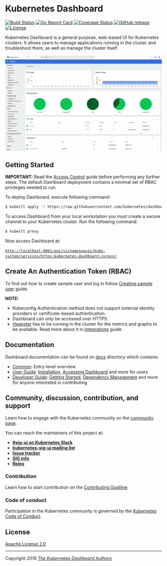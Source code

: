 # Kubernetes Dashboard

[![Build Status](https://travis-ci.org/wearehadock/dashboard.svg?branch=master)](https://travis-ci.org/wearehadock/dashboard)
[![Go Report Card](https://goreportcard.com/badge/github.com/wearehadock/dashboard)](https://goreportcard.com/report/github.com/wearehadock/dashboard)
[![Coverage Status](https://codecov.io/github/kubernetes/dashboard/coverage.svg?branch=master)](https://codecov.io/github/kubernetes/dashboard?branch=master)
[![GitHub release](https://img.shields.io/github/release/kubernetes/dashboard.svg)](https://github.com/kubernetes/dashboard/releases/latest)
[![License](https://img.shields.io/badge/License-Apache%202.0-blue.svg)](https://github.com/kubernetes/dashboard/blob/master/LICENSE)

Kubernetes Dashboard is a general purpose, web-based UI for Kubernetes clusters. It allows users to manage applications running in the cluster and troubleshoot them, as well as manage the cluster itself.

![Dashboard UI workloads page](docs/images/dashboard-ui.png)

## Getting Started

**IMPORTANT:** Read the [Access Control](docs/user/access-control/README.md) guide before performing any further steps. The default Dashboard deployment contains a minimal set of RBAC privileges needed to run.

To deploy Dashboard, execute following command:

```sh
$ kubectl apply -f https://raw.githubusercontent.com/kubernetes/dashboard/v1.10.1/src/deploy/recommended/kubernetes-dashboard.yaml
```

To access Dashboard from your local workstation you must create a secure channel to your Kubernetes cluster. Run the following command:

```sh
$ kubectl proxy
```
Now access Dashboard at:

[`http://localhost:8001/api/v1/namespaces/kube-system/services/https:kubernetes-dashboard:/proxy/`](
http://localhost:8001/api/v1/namespaces/kube-system/services/https:kubernetes-dashboard:/proxy/).

## Create An Authentication Token (RBAC)
To find out how to create sample user and log in follow [Creating sample user](docs/user/access-control/creating-sample-user.md) guide.

**NOTE:**
* Kubeconfig Authentication method does not support external identity providers or certificate-based authentication. 
* Dashboard can only be accessed over HTTPS
* [Heapster](https://github.com/kubernetes/heapster/) has to be running in the cluster for the metrics and graphs to be available. Read more about it in [Integrations](docs/user/integrations.md) guide.

## Documentation

Dashboard documentation can be found on [docs](docs/README.md) directory which contains:

* [Common](docs/common/README.md): Entry-level overview
* [User Guide](docs/user/README.md): [Installation](docs/user/installation.md), [Accessing Dashboard](docs/user/accessing-dashboard/README.md) and more for users
* [Developer Guide](docs/developer/README.md): [Getting Started](docs/developer/getting-started.md), [Dependency Management](docs/developer/dependency-management.md) and more for anyone interested in contributing

## Community, discussion, contribution, and support

Learn how to engage with the Kubernetes community on the [community page](http://kubernetes.io/community/).

You can reach the maintainers of this project at:

* [**#sig-ui on Kubernetes Slack**](https://kubernetes.slack.com)
* [**kubernetes-sig-ui mailing list** ](https://groups.google.com/forum/#!forum/kubernetes-sig-ui)
* [**Issue tracker**](https://github.com/kubernetes/dashboard/issues)
* [**SIG info**](https://github.com/kubernetes/community/tree/master/sig-ui)
* [**Roles**](ROLES.md)

### Contribution

Learn how to start contribution on the [Contributing Guidline](CONTRIBUTING.md)

### Code of conduct

Participation in the Kubernetes community is governed by the [Kubernetes Code of Conduct](code-of-conduct.md).

## License

[Apache License 2.0](https://github.com/kubernetes/dashboard/blob/master/LICENSE)

----
_Copyright 2019 [The Kubernetes Dashboard Authors](https://github.com/kubernetes/dashboard/graphs/contributors)_
